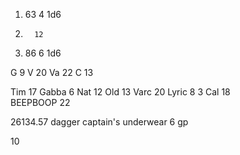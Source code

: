 
1. 63  4      1d6
2.       12
3. 86  6     1d6

G   9
V   20
Va   22
C    13


Tim  17
Gabba  6
Nat 12
Old 13 
Varc 20 
Lyric 8      3
Cal 18    
BEEPBOOP 22


26134.57
dagger
captain's underwear
6 gp



10